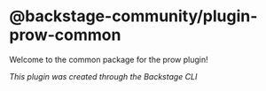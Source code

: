 # @backstage-community/plugin-prow-common

Welcome to the common package for the prow plugin!

_This plugin was created through the Backstage CLI_

